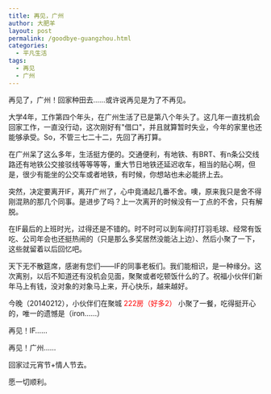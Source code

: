 ```yaml
---
title: 再见，广州
author: 大肥羊
layout: post
permalink: /goodbye-guangzhou.html
categories:
  - 平凡生活
tags:
  - 再见
  - 广州
---
```

再见了，广州！回家种田去……或许说再见是为了不再见。

大学4年，工作第四个年头，在广州生活了已是第八个年头了。这几年一直找机会回家工作，一直没行动，这次刚好有"借口"，并且就算暂时失业，今年的家里也还能够承受。So，不管三七二十二，先回了再打算。  


  
在广州呆了这么多年，生活挺方便的。交通便利，有地铁、有BRT、有n条公交线路还有地铁公交接驳线等等等等，重大节日地铁还延迟收车，相当的贴心啊，但是，很少有能坐的公交车或者地铁，有时候，你想站也未必能挤上去。

突然，决定要离开IF，离开广州了，心中竟涌起几番不舍。噢，原来我只是舍不得刚混熟的那几个同事。是进步了吗？上一次离开的时候没有一丁点的不舍，只有解脱。

在IF最后的上班时光，过得还是不错的。时不时可以到车间打打羽毛球、经常有饭吃、公司年会也还挺热闹的（只是那么多奖居然没能沾上边）、然后小聚了一下，这些就留着以后回忆吧。

天下无不散筵席，感谢有您们——IF的同事老板们。我们能相识，是一种缘分。这次离别，以后不知道还有没机会见面，聚聚或者吃顿饭什么的了。祝福小伙伴们新年马上有钱，没对象的对象马上来，开心快乐，越来越好。

今晚（20140212），小伙伴们在聚城 <span style="color: #ff0000;">222房（好多2）</span> 小聚了一餐，吃得挺开心的，唯一的遗憾是（iron……）

再见！IF……

再见！广州……

回家过元宵节+情人节去。

愿一切顺利。